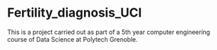 # Fertility_diagnosis_UCI
This is a project carried out as part of a 5th year computer engineering course of Data Science at Polytech Grenoble.
